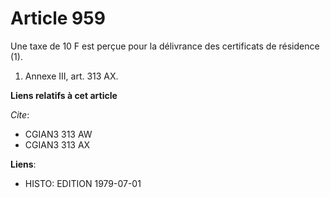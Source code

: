 # Article 959

Une taxe de 10 F est perçue pour la délivrance des certificats de résidence (1).

1)  Annexe III, art. 313 AX.

**Liens relatifs à cet article**

_Cite_:

  - CGIAN3 313 AW
  - CGIAN3 313 AX

**Liens**:

  - HISTO: EDITION 1979-07-01
